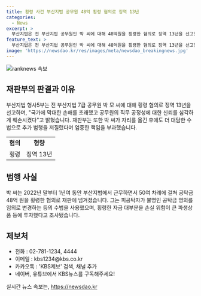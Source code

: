 ```yaml
---
title: 횡령 사건 부산지법 공무원 48억 횡령 혐의로 징역 13년
categories:
  - News
excerpt: >
  부산지법은 전 부산지법 공무원인 박 씨에 대해 48억원을 횡령한 혐의로 징역 13년을 선고했습니다. 재판부는 국가에 큰 손해를 야기하고 사회적 신뢰를 훼손했다며 중형을 선고했는데, 박 씨는 부당한 행위로 50차례에 걸쳐 공탁금을 횡령한 것으로 조사됐습니다. 1년여간의 법원 근무 동안 공탁금을 빼돌려 위험한 투자에 낭비한 것으로 전해졌습니다.
feature_text: >
  부산지법은 전 부산지법 공무원인 박 씨에 대해 48억원을 횡령한 혐의로 징역 13년을 선고했습니다. 재판부는 국가에 큰 손해를 야기하고 사회적 신뢰를 훼손했다며 중형을 선고했는데, 박 씨는 부당한 행위로 50차례에 걸쳐 공탁금을 횡령한 것으로 조사됐습니다. 1년여간의 법원 근무 동안 공탁금을 빼돌려 위험한 투자에 낭비한 것으로 전해졌습니다.
image: 'https://newsdao.kr/res/images/meta/newsdao_breakingnews.jpg'
---
```


<p><img src="https://newsdao.kr/res/images/meta/newsdao_breakingnews.jpg" alt="ranknews 속보" /></p>

<h2 data-ke-size="size26">재판부의 판결과 이유</h2>

<p data-ke-size="size16">부산지법 형사5부는 전 부산지법 7급 공무원 박 모 씨에 대해 횡령 혐의로 징역 13년을 선고하며, "국가에 막대한 손해를 초래했고 공무원의 직무 공정성에 대한 신뢰를 심각하게 훼손시켰다"고 밝혔습니다. 재판부는 또한 박 씨가 자리를 옮긴 후에도 더 대담한 수법으로 추가 범행을 저질렀다며 엄중한 책임을 부과했습니다. </p>

<table>
  <tr>
    <td style="text-align: center; height: 17px;"><b>혐의</b></td>
    <td style="text-align: center; height: 17px;"><b>형량</b></td>
  </tr>
  <tr>
    <td style="text-align: center; height: 17px;">횡령</td>
    <td style="text-align: center; height: 17px;">징역 13년</td>
  </tr>
</table>

<h2 data-ke-size="size26">범행 사실</h2>

<p data-ke-size="size16">박 씨는 2022년 말부터 1년여 동안 부산지법에서 근무하면서 50여 차례에 걸쳐 공탁금 48억 원을 횡령한 혐의로 재판에 넘겨졌습니다. 그는 피공탁자가 불명인 공탁금 명의를 임의로 변경하는 등의 수법을 사용했으며, 횡령한 자금 대부분을 손실 위험이 큰 파생상품 등에 투자했다고 조사됐습니다.</p>

<h2 data-ke-size="size26">제보처</h2>

<ul>
  <li>전화 : 02-781-1234, 4444</li>
  <li>이메일 : kbs1234@kbs.co.kr</li>
  <li>카카오톡 : 'KBS제보' 검색, 채널 추가</li>
  <li>네이버, 유튜브에서 KBS뉴스를 구독해주세요!</li>
</ul>
실시간 뉴스 속보는, <a href="https://newsdao.kr" rel="dofollow">https://newsdao.kr</a>


